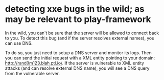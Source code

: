 # detecting xxe bugs in the wild; as may be relevant to play-framework
In the wild, you can't be sure that the server will be allowed to connect back
to you. To detect this bug (and if the server resolves external names), you can
use DNS.

To do so, you just need to setup a DNS server and monitor its logs. Then you can
send the initial request with a XML entity pointing to your domain:
http://rand0m123.blah.ptl.io/. If the server is vulnerable to XML entity attacks
(and can resolve external DNS name), you will see a DNS query from the
vulnerable server. 
